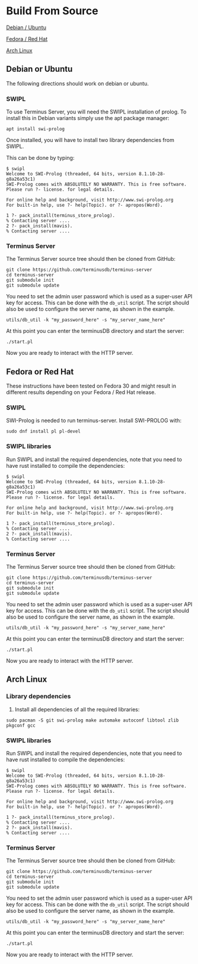 # Build From Source

[Debian / Ubuntu](#debian-or-ubuntu)

[Fedora / Red Hat](#fedora-or-red-hat)

[Arch Linux](#arch-linux)

## Debian or Ubuntu

The following directions should work on debian or ubuntu.

### SWIPL

To use Terminus Server, you will need the SWIPL installation of
prolog. To install this in Debian variants simply use the apt package
manager:

```
apt install swi-prolog
```
Once installed, you will have to install two library dependencies from SWIPL. 

This can be done by typing: 

```
$ swipl
Welcome to SWI-Prolog (threaded, 64 bits, version 8.1.10-28-g8a26a53c1)
SWI-Prolog comes with ABSOLUTELY NO WARRANTY. This is free software.
Please run ?- license. for legal details.

For online help and background, visit http://www.swi-prolog.org
For built-in help, use ?- help(Topic). or ?- apropos(Word).

1 ?- pack_install(terminus_store_prolog).
% Contacting server ....
2 ?- pack_install(mavis).
% Contacting server ....
```

### Terminus Server

The Terminus Server source tree should then be cloned from GitHub:

```
git clone https://github.com/terminusdb/terminus-server
cd terminus-server
git submodule init
git submodule update
```

You need to set the admin user password which is used as a
super-user API key for access. This can be done with the
`db_util` script. The script should also be used to
configure the server name, as shown in the example.

```
utils/db_util -k "my_password_here" -s "my_server_name_here"
```

At this point you can enter the terminusDB directory and start the server:

```
./start.pl
```

Now you are ready to interact with the HTTP server.

## Fedora or Red Hat

These instructions have been tested on Fedora 30 and might result in different results depending on your
Fedora / Red Hat release.

### SWIPL

SWI-Prolog is needed to run terminus-server. Install SWI-PROLOG with:

```
sudo dnf install pl pl-devel
```

### SWIPL libraries

Run SWIPL and install the required dependencies, note that you need to have
rust installed to compile the dependencies:

```
$ swipl
Welcome to SWI-Prolog (threaded, 64 bits, version 8.1.10-28-g8a26a53c1)
SWI-Prolog comes with ABSOLUTELY NO WARRANTY. This is free software.
Please run ?- license. for legal details.

For online help and background, visit http://www.swi-prolog.org
For built-in help, use ?- help(Topic). or ?- apropos(Word).

1 ?- pack_install(terminus_store_prolog).
% Contacting server ....
2 ?- pack_install(mavis).
% Contacting server ....
```


### Terminus Server

The Terminus Server source tree should then be cloned from GitHub: 

```
git clone https://github.com/terminusdb/terminus-server
cd terminus-server
git submodule init
git submodule update
```

You need to set the admin user password which is used as a
super-user API key for access. This can be done with the
`db_util` script. The script should also be used to
configure the server name, as shown in the example.

```
utils/db_util -k "my_password_here" -s "my_server_name_here"
```

At this point you can enter the terminusDB directory and start the server: 

```
./start.pl
```

Now you are ready to interact with the HTTP server. 


## Arch Linux

### Library dependencies

1. Install all dependencies of all the required libraries:

```
sudo pacman -S git swi-prolog make automake autoconf libtool zlib pkgconf gcc
```

### SWIPL libraries

Run SWIPL and install the required dependencies, note that you need to have
rust installed to compile the dependencies:

```
$ swipl
Welcome to SWI-Prolog (threaded, 64 bits, version 8.1.10-28-g8a26a53c1)
SWI-Prolog comes with ABSOLUTELY NO WARRANTY. This is free software.
Please run ?- license. for legal details.

For online help and background, visit http://www.swi-prolog.org
For built-in help, use ?- help(Topic). or ?- apropos(Word).

1 ?- pack_install(terminus_store_prolog).
% Contacting server ....
2 ?- pack_install(mavis).
% Contacting server ....
```


### Terminus Server

The Terminus Server source tree should then be cloned from GitHub:

```
git clone https://github.com/terminusdb/terminus-server
cd terminus-server
git submodule init
git submodule update
```

You need to set the admin user password which is used as a
super-user API key for access. This can be done with the
`db_util` script. The script should also be used to
configure the server name, as shown in the example.

```
utils/db_util -k "my_password_here" -s "my_server_name_here"
```

At this point you can enter the terminusDB directory and start the server:

```
./start.pl
```

Now you are ready to interact with the HTTP server.
